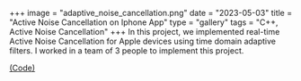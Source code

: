 +++
image = "adaptive_noise_cancellation.png"
date = "2023-05-03"
title = "Active Noise Cancellation on Iphone App"
type = "gallery"
tags = "C++, Active Noise Cancellation"
+++
In this project, we implemented real-time Active Noise Cancellation for Apple devices using time domain adaptive filters. I worked in a team of 3 people to implement this project.

[(Code)](https://github.com/Audrey-Lee88/ActiveNoiseCancellation/tree/main)

